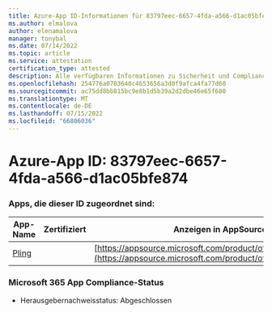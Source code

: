 ```yaml
---
title: Azure-App ID-Informationen für 83797eec-6657-4fda-a566-d1ac05bfe874
ms.author: elmalova
author: elenamalova
manager: tonybal
ms.date: 07/14/2022
ms.topic: article
ms.service: attestation
certification_type: attested
description: Alle verfügbaren Informationen zu Sicherheit und Compliance für 83797eec-6657-4fda-a566-d1ac05bfe874.
ms.openlocfilehash: 254776a0703640c4653656a3d0f9afca4fa77d60
ms.sourcegitcommit: ac75dd8bb815bc9e8b1d5b39a2d2dbe46e65f680
ms.translationtype: MT
ms.contentlocale: de-DE
ms.lasthandoff: 07/15/2022
ms.locfileid: "66806036"
---
```

# <a name="azure-app-id-83797eec-6657-4fda-a566-d1ac05bfe874"></a>Azure-App ID: 83797eec-6657-4fda-a566-d1ac05bfe874


### <a name="apps-associated-with-this-id"></a>Apps, die dieser ID zugeordnet sind:
| **App-Name** | **Zertifiziert** | **Anzeigen in AppSource** |
|--------------|---------------|-----------------------|
| [Pling](../forward/WA200004294.md) |  | [https://appsource.microsoft.com/product/office/WA200004294](https://appsource.microsoft.com/product/office/WA200004294) |

### <a name="microsoft-365-app-compliance-status"></a>Microsoft 365 App Compliance-Status
- Herausgebernachweisstatus: Abgeschlossen
